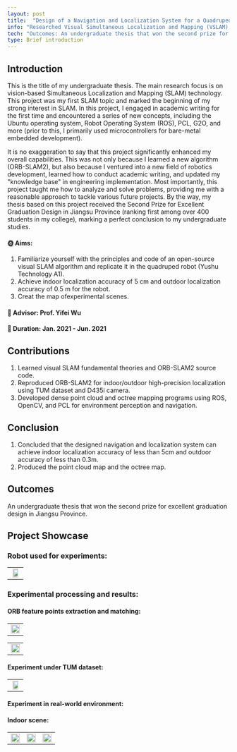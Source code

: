 ```yaml
---
layout: post
title:  "Design of a Navigation and Localization System for a Quadruped Bionic Robot"
info: "Researched Visual Simultaneous Localization and Mapping (VSLAM) techniques for undergraduate thesis project."
tech: "Outcomes: An undergraduate thesis that won the second prize for excellent graduation design in Jiangsu Province."
type: Brief introduction
---
```


## Introduction

This is the title of my undergraduate thesis. The main research focus is on vision-based Simultaneous Localization and Mapping (SLAM) technology. This project was my first SLAM topic and marked the beginning of my strong interest in SLAM. In this project, I engaged in academic writing for the first time and encountered a series of new concepts, including the Ubuntu operating system, Robot Operating System (ROS), PCL, G2O, and more (prior to this, I primarily used microcontrollers for bare-metal embedded development). 

It is no exaggeration to say that this project significantly enhanced my overall capabilities. This was not only because I learned a new algorithm (ORB-SLAM2), but also because I ventured into a new field of robotics development, learned how to conduct academic writing, and updated my "knowledge base" in engineering implementation. Most importantly, this project taught me how to analyze and solve problems, providing me with a reasonable approach to tackle various future projects. By the way, my thesis based on this project received the Second Prize for Excellent Graduation Design in Jiangsu Province (ranking first among over 400 students in my college), marking a perfect conclusion to my undergraduate studies.

#### &#127774; Aims: 

1. Familiarize yourself with the principles and code of an open-source visual SLAM algorithm and replicate it in the quadruped robot (Yushu Technology A1).
2. Achieve indoor localization accuracy of 5 cm and outdoor localization accuracy of 0.5 m for the robot.
3. Creat the map ofexperimental scenes.

#### &#128221; Advisor: Prof. Yifei Wu 

#### &#128197; Duration: Jan. 2021 - Jun. 2021

## Contributions

1. Learned visual SLAM fundamental theories and ORB-SLAM2 source code.
2. Reproduced ORB-SLAM2 for indoor/outdoor high-precision localization using TUM dataset and D435i camera.
3. Developed dense point cloud and octree mapping programs using ROS, OpenCV, and PCL for environment perception and navigation.

## Conclusion

1. Concluded that the designed navigation and localization system can achieve indoor localization accuracy of less than 5cm and outdoor accuracy of less than 0.3m.
2. Produced the point cloud map and the octree map.


## Outcomes
 
An undergraduate thesis that won the second prize for excellent graduation design in Jiangsu Province.

## Project Showcase

### Robot used for experiments:

<table rules="none" align="center">
	<tr>
		<td>
			<center>
				<img src="https://effun.xyz/assets/img/20210113/微信图片_20240908173151.jpg" width="80%" />
				<br/>
				<font color="AAAAAA"></font>
			</center>
		</td>
	</tr>
</table>

### Experimental processing and results:

#### ORB feature points extraction and matching:

<table rules="none" align="center">
	<tr>
		<td>
			<center>
				<img src="https://effun.xyz/assets/img/20210113/筛后.png" width="100%" />
				<br/>
				<font color="AAAAAA"></font>
			</center>
		</td>
	</tr>
</table>

<table rules="none" align="center">
	<tr>
		<td>
			<center>
				<img src="https://effun.xyz/assets/img/20210113/2021-03-21 12-04-06 的屏幕截图.png" width="100%" />
				<br/>
				<font color="AAAAAA"></font>
			</center>
		</td>
	</tr>
</table>

#### Experiment under TUM dataset:

<table rules="none" align="center">
	<tr>
		<td>
			<center>
				<img src="https://effun.xyz/assets/img/20210113/2021-05-07 10-48-21 的屏幕截图.png" width="80%" />
				<br/>
				<font color="AAAAAA"></font>
			</center>
		</td>
	</tr>
</table>

#### Experiment in real-world environment:

#### Indoor scene:

<table rules="none" align="center">
	<tr>
		<td>
			<center>
				<img src="https://effun.xyz/assets/img/20210113/10C0802F3F087825431C7B6603F1505A.jpg" width="100%" />
				<br/>
				<font color="AAAAAA"></font>
			</center>
		</td>
		<td>
			<center>
				<img src="https://effun.xyz/assets/img/20210113/7E14CF3A52AD30588098B3D2C882BFE1.jpg" width="100%" />
				<br/>
				<font color="AAAAAA"></font>
			</center>
		</td>
		<td>
			<center>
				<img src="https://effun.xyz/assets/img/20210113/DBBEB6C8D782568ED1B022148B9EE106.jpg" width="100%" />
				<br/>
				<font color="AAAAAA"></font>
			</center>
		</td>
	</tr>
</table>